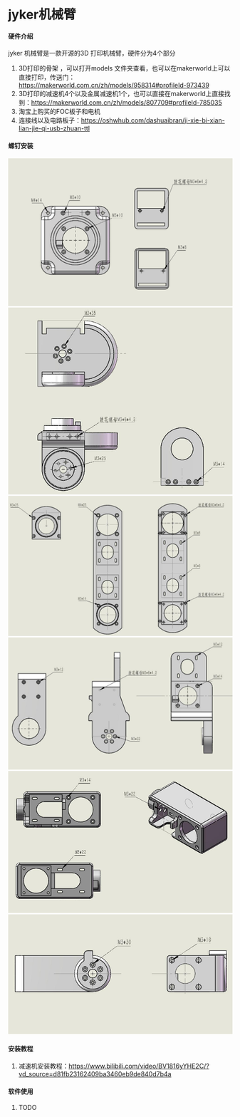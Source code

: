 # jyker机械臂

#### 硬件介绍
jyker 机械臂是一款开源的3D 打印机械臂，硬件分为4个部分
1.  3D打印的骨架 ，可以打开models 文件夹查看，也可以在makerworld上可以直接打印，传送门：https://makerworld.com.cn/zh/models/958314#profileId-973439
2.  3D打印的减速机4个以及金属减速机1个，也可以直接在makerworld上直接找到：https://makerworld.com.cn/zh/models/807709#profileId-785035
3.  淘宝上购买的FOC板子和电机
4.  连接线以及电路板子：https://oshwhub.com/dashuaibran/ji-xie-bi-xian-lian-jie-qi-usb-zhuan-ttl


#### 螺钉安装
![基座](Images/base.jpg)
![第一轴](Images/joint1.jpg)
![第二轴](Images/joint2.jpg)
![第三轴](Images/joint3.jpg)
![第四轴](Images/joint4.jpg)
![第五轴](Images/joint5.jpg)

#### 安装教程
1.  减速机安装教程：https://www.bilibili.com/video/BV1816yYHE2C/?vd_source=d81fb23162409ba3460eb9de840d7b4a
#### 软件使用
1. TODO